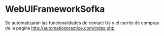 # WebUIFrameworkSofka
Se automatizarán las funcionalidades de contact Us y el carrito de compras de la página http://automationpractice.com/index.php 
